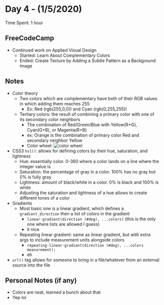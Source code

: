 # Day 4 - (1/5/2020)

Time Spent: 1 hour

## FreeCodeCamp

- Continued work on Applied Visual Design
    - Started: Learn About Complementary Colors
    - Ended: Create Texture by Adding a Subtle Pattern as a Background Image

## Notes

- Color theory
    - Two colors which are complementary have both of their RGB values in which adding them reaches 255
        - Ex: Red (rgb(255,0,0)) and Cyan (rgb(0,255,255))
    - Tertiary colors: the result of combining a primary color with one of its secondary color neighbors
        - The combination of Red/Green/Blue with Yellow(R+G), Cyan(G+B), or Magenta(R+B)
        - ex: Orange is the combination of primary color Red and secondary neighbor Yellow
        - Color wheel: ![color wheel](https://static-cse.canva.com/_next/static/assets/complementary-colors.1200x690.f6aff61a6d4a050896d92666ac184888.png)
- CSS3 `hsl()`: allows for defining colors by their hue, saturation, and lightness
    - Hue: essentially color. 0-360 where a color lands on a line where the integer value is
    - Saturation: the percentage of gray in a color. 100% has no gray but 0% is fully gray
    - Lightness: amount of black/white in a color. 0% is black and 100% is white
    - Adjusting the saturation and lightness of a hue allows to create different tones of a color
- Gradients
    - Most basic one is a linear gradient, which defines a `gradient_direction` then a list of colors in the gradient
        - `linear-gradient(direction (#deg), ...colors)` (this is the only one where lists are allowed I guess)
        - it nice
    - Repeating linear gradient: same as linear gradient, but with extra args to include measurement units alongside colors
        - `repeating-linear-gradient(direction (#deg), ...colors measurement);`
        - eh
- `url()` tag allows for someone to bring in a file/whatever from an external source into the file

## Personal Notes (if any)

- Colors are neat, learned a bunch about that
- Yep lol
